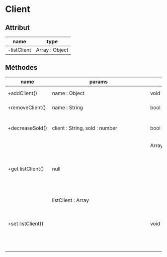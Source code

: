 # Client

## Attribut

| name | type
| --- | ---
| -listClient | Array : Object

## Méthodes

| name | params | return | usage
| --- | --- | --- | ---
| +addClient() | name : Object | void |add a client
| +removeClient() | name : String | bool| remove a client
|+decreaseSold()|client : String, sold : number|bool|decrease the sold of a client
|+get listClient()| null |Array<Object>|get the list of the clients
|+set listClient()|listClient : Array<Object>|void|set the list of the clients


